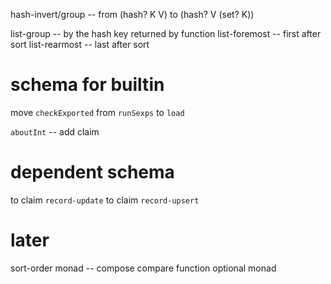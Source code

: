 hash-invert/group -- from (hash? K V) to (hash? V (set? K))

list-group -- by the hash key returned by function
list-foremost -- first after sort
list-rearmost -- last after sort

# schema for builtin

move `checkExported` from `runSexps` to `load`

`aboutInt` -- add claim

# dependent schema

to claim `record-update`
to claim `record-upsert`

# later

sort-order monad -- compose compare function
optional monad
